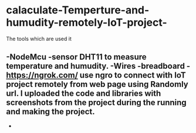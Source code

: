 # calaculate-Temperture-and-humudity-remotely-IoT-project-
The tools which are used it

  -NodeMcu
  -sensor DHT11 to measure temperature and humudity.
  -Wires
  -breadboard
  -https://ngrok.com/ use ngro to connect with IoT project remotely from web page using Randomly url.
I uploaded the code and libraries with screenshots from the project during the running and making the project.
-
  -
  
